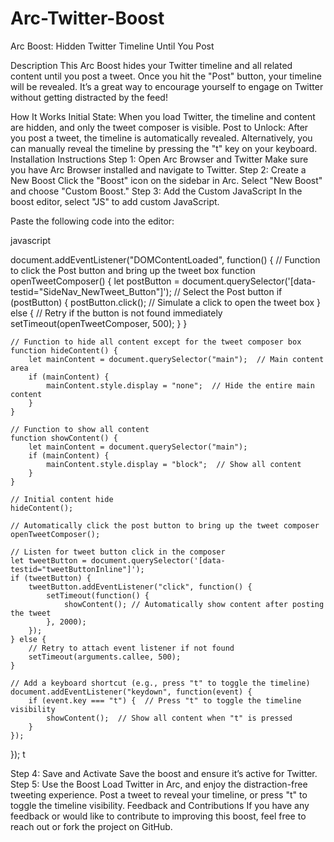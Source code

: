 # Arc-Twitter-Boost
Arc Boost: Hidden Twitter Timeline Until You Post

Description
This Arc Boost hides your Twitter timeline and all related content until you post a tweet. Once you hit the "Post" button, your timeline will be revealed. It’s a great way to encourage yourself to engage on Twitter without getting distracted by the feed!

How It Works
Initial State: When you load Twitter, the timeline and content are hidden, and only the tweet composer is visible.
Post to Unlock: After you post a tweet, the timeline is automatically revealed. Alternatively, you can manually reveal the timeline by pressing the "t" key on your keyboard.
Installation Instructions
Step 1: Open Arc Browser and Twitter
Make sure you have Arc Browser installed and navigate to Twitter.
Step 2: Create a New Boost
Click the "Boost" icon on the sidebar in Arc.
Select "New Boost" and choose "Custom Boost."
Step 3: Add the Custom JavaScript
In the boost editor, select "JS" to add custom JavaScript.

Paste the following code into the editor:

javascript

document.addEventListener("DOMContentLoaded", function() {
    // Function to click the Post button and bring up the tweet box
    function openTweetComposer() {
        let postButton = document.querySelector('[data-testid="SideNav_NewTweet_Button"]'); // Select the Post button
        if (postButton) {
            postButton.click();  // Simulate a click to open the tweet box
        } else {
            // Retry if the button is not found immediately
            setTimeout(openTweetComposer, 500);
        }
    }

    // Function to hide all content except for the tweet composer box
    function hideContent() {
        let mainContent = document.querySelector("main");  // Main content area
        if (mainContent) {
            mainContent.style.display = "none";  // Hide the entire main content
        }
    }

    // Function to show all content
    function showContent() {
        let mainContent = document.querySelector("main");
        if (mainContent) {
            mainContent.style.display = "block";  // Show all content
        }
    }

    // Initial content hide
    hideContent();

    // Automatically click the post button to bring up the tweet composer
    openTweetComposer();

    // Listen for tweet button click in the composer
    let tweetButton = document.querySelector('[data-testid="tweetButtonInline"]');
    if (tweetButton) {
        tweetButton.addEventListener("click", function() {
            setTimeout(function() {
                showContent(); // Automatically show content after posting the tweet
            }, 2000);
        });
    } else {
        // Retry to attach event listener if not found
        setTimeout(arguments.callee, 500);
    }

    // Add a keyboard shortcut (e.g., press "t" to toggle the timeline)
    document.addEventListener("keydown", function(event) {
        if (event.key === "t") {  // Press "t" to toggle the timeline visibility
            showContent();  // Show all content when "t" is pressed
        }
    });
});
t


Step 4: Save and Activate
Save the boost and ensure it’s active for Twitter.
Step 5: Use the Boost
Load Twitter in Arc, and enjoy the distraction-free tweeting experience. Post a tweet to reveal your timeline, or press "t" to toggle the timeline visibility.
Feedback and Contributions
If you have any feedback or would like to contribute to improving this boost, feel free to reach out or fork the project on GitHub.
